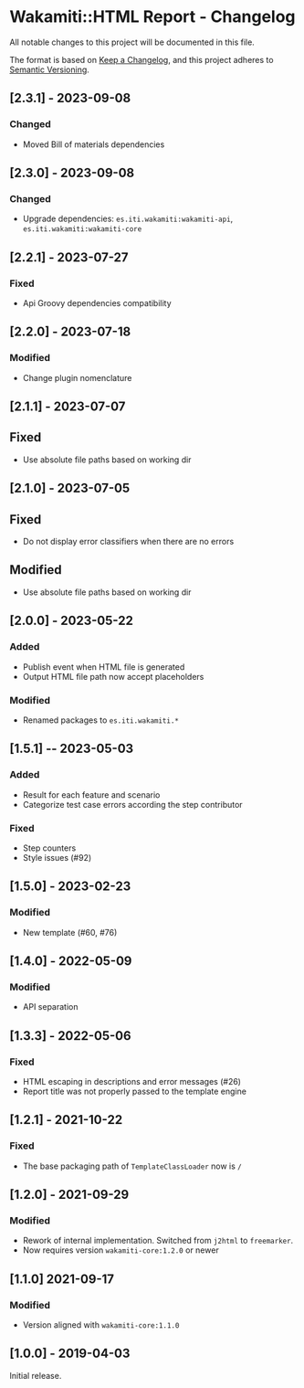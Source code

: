 # Wakamiti::HTML Report - Changelog

All notable changes to this project will be documented in this file.

The format is based on [Keep a Changelog][1],
and this project adheres to [Semantic Versioning][2].


## [2.3.1] - 2023-09-08

### Changed
- Moved Bill of materials dependencies


## [2.3.0] - 2023-09-08

### Changed
- Upgrade dependencies: `es.iti.wakamiti:wakamiti-api`, `es.iti.wakamiti:wakamiti-core`


## [2.2.1] - 2023-07-27

### Fixed
- Api Groovy dependencies compatibility


## [2.2.0] - 2023-07-18

### Modified
- Change plugin nomenclature


## [2.1.1] - 2023-07-07

## Fixed
- Use absolute file paths based on working dir


## [2.1.0] - 2023-07-05

## Fixed
- Do not display error classifiers when there are no errors

## Modified
- Use absolute file paths based on working dir


## [2.0.0] - 2023-05-22

### Added
- Publish event when HTML file is generated
- Output HTML file path now accept placeholders

### Modified
- Renamed packages to ```es.iti.wakamiti.*```


## [1.5.1] -- 2023-05-03

### Added
- Result for each feature and scenario
- Categorize test case errors according the step contributor

### Fixed
- Step counters
- Style issues (#92)


## [1.5.0] - 2023-02-23

### Modified
- New template (#60, #76)


## [1.4.0] - 2022-05-09

### Modified
- API separation


## [1.3.3] - 2022-05-06

### Fixed
- HTML escaping in descriptions and error messages (#26)
- Report title was not properly passed to the template engine


## [1.2.1] - 2021-10-22

### Fixed
- The base packaging path of `TemplateClassLoader` now is `/`


## [1.2.0] - 2021-09-29

### Modified
- Rework of internal implementation. Switched from `j2html` to `freemarker`. 
- Now requires version `wakamiti-core:1.2.0` or newer


## [1.1.0] 2021-09-17

### Modified
- Version aligned with `wakamiti-core:1.1.0`


## [1.0.0] - 2019-04-03

Initial release.  


[1]: <https://keepachangelog.com/en/1.0.0/>
[2]: <https://semver.org>